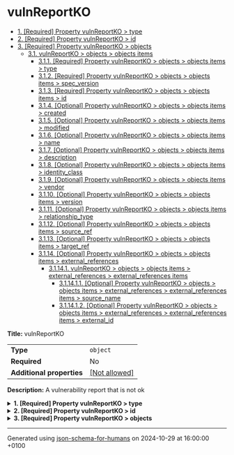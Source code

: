 # vulnReportKO

- [1. [Required] Property vulnReportKO > type](#type)
- [2. [Required] Property vulnReportKO > id](#id)
- [3. [Required] Property vulnReportKO > objects](#objects)
  - [3.1. vulnReportKO > objects > objects items](#autogenerated_heading_2)
    - [3.1.1. [Required] Property vulnReportKO > objects > objects items > type](#objects_items_type)
    - [3.1.2. [Required] Property vulnReportKO > objects > objects items > spec_version](#objects_items_spec_version)
    - [3.1.3. [Required] Property vulnReportKO > objects > objects items > id](#objects_items_id)
    - [3.1.4. [Optional] Property vulnReportKO > objects > objects items > created](#objects_items_created)
    - [3.1.5. [Optional] Property vulnReportKO > objects > objects items > modified](#objects_items_modified)
    - [3.1.6. [Optional] Property vulnReportKO > objects > objects items > name](#objects_items_name)
    - [3.1.7. [Optional] Property vulnReportKO > objects > objects items > description](#objects_items_description)
    - [3.1.8. [Optional] Property vulnReportKO > objects > objects items > identity_class](#objects_items_identity_class)
    - [3.1.9. [Optional] Property vulnReportKO > objects > objects items > vendor](#objects_items_vendor)
    - [3.1.10. [Optional] Property vulnReportKO > objects > objects items > version](#objects_items_version)
    - [3.1.11. [Optional] Property vulnReportKO > objects > objects items > relationship_type](#objects_items_relationship_type)
    - [3.1.12. [Optional] Property vulnReportKO > objects > objects items > source_ref](#objects_items_source_ref)
    - [3.1.13. [Optional] Property vulnReportKO > objects > objects items > target_ref](#objects_items_target_ref)
    - [3.1.14. [Optional] Property vulnReportKO > objects > objects items > external_references](#objects_items_external_references)
      - [3.1.14.1. vulnReportKO > objects > objects items > external_references > external_references items](#autogenerated_heading_3)
        - [3.1.14.1.1. [Optional] Property vulnReportKO > objects > objects items > external_references > external_references items > source_name](#objects_items_external_references_items_source_name)
        - [3.1.14.1.2. [Optional] Property vulnReportKO > objects > objects items > external_references > external_references items > external_id](#objects_items_external_references_items_external_id)

**Title:** vulnReportKO

|                           |                                                         |
| ------------------------- | ------------------------------------------------------- |
| **Type**                  | `object`                                                |
| **Required**              | No                                                      |
| **Additional properties** | [[Not allowed]](# "Additional Properties not allowed.") |

**Description:** A vulnerability report that is not ok

<details>
<summary>
<strong> <a name="type"></a>1. [Required] Property vulnReportKO > type</strong>  

</summary>
<blockquote>

|              |          |
| ------------ | -------- |
| **Type**     | `string` |
| **Required** | Yes      |

**Description:** property extension from the request (coming from the STIX format)

</blockquote>
</details>

<details>
<summary>
<strong> <a name="id"></a>2. [Required] Property vulnReportKO > id</strong>  

</summary>
<blockquote>

|              |          |
| ------------ | -------- |
| **Type**     | `string` |
| **Required** | Yes      |

| Restrictions                      |                                                                           |
| --------------------------------- | ------------------------------------------------------------------------- |
| **Must match regular expression** | ```^bundle--.*$``` [Test](https://regex101.com/?regex=%5Ebundle--.%2A%24) |

</blockquote>
</details>

<details>
<summary>
<strong> <a name="objects"></a>3. [Required] Property vulnReportKO > objects</strong>  

</summary>
<blockquote>

|              |                   |
| ------------ | ----------------- |
| **Type**     | `array of object` |
| **Required** | Yes               |

|                      | Array restrictions |
| -------------------- | ------------------ |
| **Min items**        | N/A                |
| **Max items**        | N/A                |
| **Items unicity**    | False              |
| **Additional items** | False              |
| **Tuple validation** | See below          |

| Each item of this array must be | Description |
| ------------------------------- | ----------- |
| [objects items](#objects_items) | -           |

### <a name="autogenerated_heading_2"></a>3.1. vulnReportKO > objects > objects items

|                           |                                                         |
| ------------------------- | ------------------------------------------------------- |
| **Type**                  | `object`                                                |
| **Required**              | No                                                      |
| **Additional properties** | [[Not allowed]](# "Additional Properties not allowed.") |

<details>
<summary>
<strong> <a name="objects_items_type"></a>3.1.1. [Required] Property vulnReportKO > objects > objects items > type</strong>  

</summary>
<blockquote>

|              |          |
| ------------ | -------- |
| **Type**     | `string` |
| **Required** | Yes      |

**Description:** type of the object

</blockquote>
</details>

<details>
<summary>
<strong> <a name="objects_items_spec_version"></a>3.1.2. [Required] Property vulnReportKO > objects > objects items > spec_version</strong>  

</summary>
<blockquote>

|              |          |
| ------------ | -------- |
| **Type**     | `string` |
| **Required** | Yes      |

**Description:** version of the stix format

</blockquote>
</details>

<details>
<summary>
<strong> <a name="objects_items_id"></a>3.1.3. [Required] Property vulnReportKO > objects > objects items > id</strong>  

</summary>
<blockquote>

|              |          |
| ------------ | -------- |
| **Type**     | `string` |
| **Required** | Yes      |

</blockquote>
</details>

<details>
<summary>
<strong> <a name="objects_items_created"></a>3.1.4. [Optional] Property vulnReportKO > objects > objects items > created</strong>  

</summary>
<blockquote>

|              |             |
| ------------ | ----------- |
| **Type**     | `string`    |
| **Required** | No          |
| **Format**   | `date-time` |

**Description:** timestamp of the creation in ISO-8601 (UTC)

</blockquote>
</details>

<details>
<summary>
<strong> <a name="objects_items_modified"></a>3.1.5. [Optional] Property vulnReportKO > objects > objects items > modified</strong>  

</summary>
<blockquote>

|              |             |
| ------------ | ----------- |
| **Type**     | `string`    |
| **Required** | No          |
| **Format**   | `date-time` |

**Description:** timestamp of the modification in ISO-8601 (UTC)

</blockquote>
</details>

<details>
<summary>
<strong> <a name="objects_items_name"></a>3.1.6. [Optional] Property vulnReportKO > objects > objects items > name</strong>  

</summary>
<blockquote>

|              |          |
| ------------ | -------- |
| **Type**     | `string` |
| **Required** | No       |

</blockquote>
</details>

<details>
<summary>
<strong> <a name="objects_items_description"></a>3.1.7. [Optional] Property vulnReportKO > objects > objects items > description</strong>  

</summary>
<blockquote>

|              |          |
| ------------ | -------- |
| **Type**     | `string` |
| **Required** | No       |

</blockquote>
</details>

<details>
<summary>
<strong> <a name="objects_items_identity_class"></a>3.1.8. [Optional] Property vulnReportKO > objects > objects items > identity_class</strong>  

</summary>
<blockquote>

|              |          |
| ------------ | -------- |
| **Type**     | `string` |
| **Required** | No       |

**Description:** vehicle identification number (VIN)

</blockquote>
</details>

<details>
<summary>
<strong> <a name="objects_items_vendor"></a>3.1.9. [Optional] Property vulnReportKO > objects > objects items > vendor</strong>  

</summary>
<blockquote>

|              |          |
| ------------ | -------- |
| **Type**     | `string` |
| **Required** | No       |

**Description:** vendor of the software

</blockquote>
</details>

<details>
<summary>
<strong> <a name="objects_items_version"></a>3.1.10. [Optional] Property vulnReportKO > objects > objects items > version</strong>  

</summary>
<blockquote>

|              |          |
| ------------ | -------- |
| **Type**     | `string` |
| **Required** | No       |

**Description:** software version

</blockquote>
</details>

<details>
<summary>
<strong> <a name="objects_items_relationship_type"></a>3.1.11. [Optional] Property vulnReportKO > objects > objects items > relationship_type</strong>  

</summary>
<blockquote>

|              |          |
| ------------ | -------- |
| **Type**     | `string` |
| **Required** | No       |

**Description:** relationship type of the deviation

</blockquote>
</details>

<details>
<summary>
<strong> <a name="objects_items_source_ref"></a>3.1.12. [Optional] Property vulnReportKO > objects > objects items > source_ref</strong>  

</summary>
<blockquote>

|              |          |
| ------------ | -------- |
| **Type**     | `string` |
| **Required** | No       |

**Description:** reference to the source indicator

</blockquote>
</details>

<details>
<summary>
<strong> <a name="objects_items_target_ref"></a>3.1.13. [Optional] Property vulnReportKO > objects > objects items > target_ref</strong>  

</summary>
<blockquote>

|              |          |
| ------------ | -------- |
| **Type**     | `string` |
| **Required** | No       |

**Description:** reference to the target indicator

</blockquote>
</details>

<details>
<summary>
<strong> <a name="objects_items_external_references"></a>3.1.14. [Optional] Property vulnReportKO > objects > objects items > external_references</strong>  

</summary>
<blockquote>

|              |                   |
| ------------ | ----------------- |
| **Type**     | `array of object` |
| **Required** | No                |

|                      | Array restrictions |
| -------------------- | ------------------ |
| **Min items**        | N/A                |
| **Max items**        | N/A                |
| **Items unicity**    | False              |
| **Additional items** | False              |
| **Tuple validation** | See below          |

| Each item of this array must be                                       | Description |
| --------------------------------------------------------------------- | ----------- |
| [external_references items](#objects_items_external_references_items) | -           |

##### <a name="autogenerated_heading_3"></a>3.1.14.1. vulnReportKO > objects > objects items > external_references > external_references items

|                           |                                                                           |
| ------------------------- | ------------------------------------------------------------------------- |
| **Type**                  | `object`                                                                  |
| **Required**              | No                                                                        |
| **Additional properties** | [[Any type: allowed]](# "Additional Properties of any type are allowed.") |

<details>
<summary>
<strong> <a name="objects_items_external_references_items_source_name"></a>3.1.14.1.1. [Optional] Property vulnReportKO > objects > objects items > external_references > external_references items > source_name</strong>  

</summary>
<blockquote>

|              |          |
| ------------ | -------- |
| **Type**     | `string` |
| **Required** | No       |

**Description:** Name of the source

</blockquote>
</details>

<details>
<summary>
<strong> <a name="objects_items_external_references_items_external_id"></a>3.1.14.1.2. [Optional] Property vulnReportKO > objects > objects items > external_references > external_references items > external_id</strong>  

</summary>
<blockquote>

|              |          |
| ------------ | -------- |
| **Type**     | `string` |
| **Required** | No       |

</blockquote>
</details>

</blockquote>
</details>

</blockquote>
</details>

----------------------------------------------------------------------------------------------------------------------------
Generated using [json-schema-for-humans](https://github.com/coveooss/json-schema-for-humans) on 2024-10-29 at 16:00:00 +0100